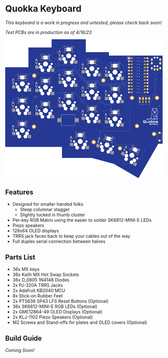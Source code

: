 # Quokka Keyboard

*This keyboard is a work in progress and untested, please check back soon!*

*Test PCBs are in production as of 4/16/23*

![Render of PCB](render.svg)

## Features

- Designed for smaller handed folks
    - Steep columnar stagger
    - Slightly tucked in thumb cluster
- Per-key RGB Matrix using the easier to solder SK6812-MINI-E LEDs
- Piezo speakers
- 128x64 OLED displays
- TRRS jack faces back to keep your cables out of the way
- Full duplex serial connection between halves

## Parts List

- 36x MX keys
- 36x Kailh MX Hot Swap Sockets
- 36x D_0805 1N4148 Diodes
- 2x PJ-320A TRRS Jacks
- 2x Adafruit KB2040 MCU
- 8x Stick-on Rubber Feet
- 2x PTS636 SP43 LFS Reset Buttons (Optional)
- 36x SK6812-MINI-E RGB LEDs (Optional)
- 2x GME12864-49 OLED Displays (Optional)
- 2x KLJ-1102 Piezo Speakers (Optional)
- M2 Screws and Stand-offs for plates and OLED covers (Optional)

## Build Guide

*Coming Soon!*